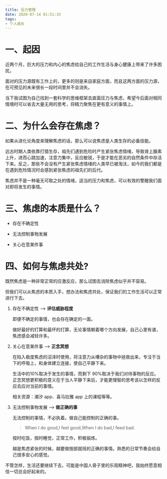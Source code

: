 ```yaml
---
title: 压力管理
date: 2020-07-14 01:51:33
tags:
- 个人成长
---
```


# 一、起因

近两个月，巨大的压力和内心的焦虑给自己的工作生活与身心健康上带来了许多困扰。

面对的压力源既有工作上的，更多的则是来自家庭方面，而且这两方面的压力源，在可预见的未来很长一段时间里并不会消失。

当下我试图为自己找到一套科学的思维框架去直面压力与焦虑，希望今后面对相同情境时可以省去大量无用的思考，将精力聚焦在更有意义的事情上。

<!-- more -->

# 二、为什么会存在焦虑？

如果从进化论角度来理解焦虑的话，那么可以说焦虑是人类生存的必备技能。

远古时期人类依靠打猎生存，祖先们遇到危险时产生紧张焦虑情绪，导致肾上腺素上升，进而心跳加速，注意力集中，反应敏锐，于是才能在恶劣的自然条件中存活下来。反之，那些不会没有产生紧张焦虑情绪的人类早已被淘汰，如今的我们都是在遇到危险情况时会感到紧张焦虑的祖先们的后代。

焦虑并不是一种毫无可取之处的情绪，适当的压力和焦虑，可以有效的警醒我们面对即将发生的事情。

# 三、焦虑的本质是什么？

+ 存在不确定性

+ 无法控制事物发展

+ 关心在意某件事

# 四、如何与焦虑共处?

既然焦虑是一种非常正常的应激反应，那么试图去消除焦虑似乎并不容易。

但我们可以从焦虑的本质入手，想办法和焦虑共处，保证我们的工作生活可以正常进行下去。

1. 存在不确定性 --> **评估威胁程度**

    即便不确定的事情，也会存在确定的一面。

    做好最好的打算和最坏的打算，无论事情朝着哪个方向发展，自己心里有谱，焦虑感会减轻许多。

2. 关心在意某件事 --> **正念冥想**

    在陷入极度焦虑的沼泽时使用，将注意力从嘈杂的事物中拯救出来，专注于当下的呼吸上，和身体建立连接，使自己平静下来。

    生活中的10%取决于发生的事情，而剩下 90%取决于我们对待事物的反应。正念冥想更积极的意义在于当人平静下来后，才能更理智的思考该以怎样的反应去应对当前的事情。
    
    相关资源：潮汐 app、喜马拉雅 app 上的课程等等。

3. 无法控制事物发展 --> **做正确的事**
   
    无法控制的事情，不必执着。做自己能控制的正确的事。

    > When I do good,I feel good,When I do bad,I feed bad.

    按时吃饭，按时睡觉，正常工作，积极锻炼。

    越是焦虑紧张的时候，越要做按部就班的正确的事情。熟悉的日常节奏会给自己很多安心的感觉。


不管怎样，生活还要继续下去，可能是中国人骨子里的乐观精神吧，我始终愿意相信一切总会好起来的。



